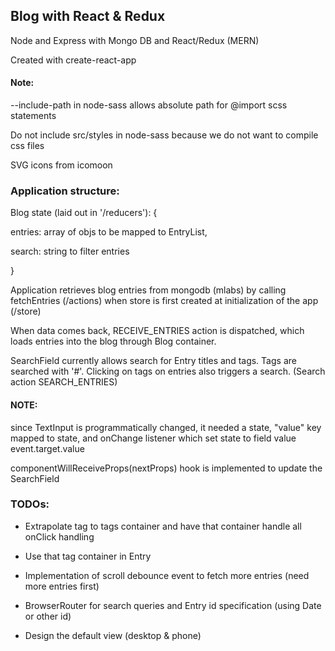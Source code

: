 ## Blog with React & Redux

Node and Express with Mongo DB and React/Redux (MERN)

Created with create-react-app

#### Note:

--include-path in node-sass allows absolute path for @import scss statements

Do not include src/styles in node-sass because we do not want to compile
css files

SVG icons from icomoon

### Application structure:

Blog state (laid out in '/reducers'): {

  entries: array of objs to be mapped to EntryList,

  search: string to filter entries

}


Application retrieves blog entries from mongodb (mlabs) by calling fetchEntries (/actions) when store is first created at initialization of the app (/store)

When data comes back, RECEIVE_ENTRIES action is dispatched, which loads entries
into the blog through Blog container.


SearchField currently allows search for Entry titles and tags. Tags are searched
with '#<tag>'. Clicking on tags on entries also triggers a search. (Search action
SEARCH_ENTRIES)

#### NOTE:
since TextInput is programmatically changed, it needed a state, "value" key mapped
to state, and onChange listener which set state to field value event.target.value

componentWillReceiveProps(nextProps) hook is implemented to update the SearchField

### TODOs:
- Extrapolate tag to tags container and have that container handle all onClick handling

- Use that tag container in Entry

- Implementation of scroll debounce event to fetch more entries (need more entries first)

- BrowserRouter for search queries and Entry id specification (using Date or other id)

- Design the default view (desktop & phone)
